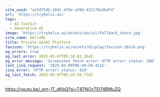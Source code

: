 ```yaml
---
site_uuid: "e23d75db-18dc-4f0e-af8d-4221f8a3bdf4"
url: 'https://tryhelix.ai/'
tags:
  - AI-Toolkit
  - Generative-AI
image: 'https://tryhelix.ai/assets/social/Fallback_share.jpg'
site_name: HelixML
title: Private GenAI Platform
favicon: 'https://tryhelix.ai/assets/display/favicon-16x16.png'
og_errors: true
og_last_error: 2025-03-07T05:38:03.264Z
og_error_message: 'Screenshot fetch error: HTTP error! status: 500'
last_jina_request: '2025-03-09T06:44:59.411Z'
jina_error: 'HTTP error! status: 429'
og_last_fetch: 2025-03-07T05:20:39.776Z
---
```


https://youtu.be/_em-1T_dKbQ?si=T87NOcTEI74BMuZQ
